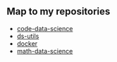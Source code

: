 ## Map to my repositories
- [code-data-science](https://github.com/yang-zhang/code-data-science)
- [ds-utils](https://github.com/yang-zhang/ds-utils)
- [docker](https://github.com/yang-zhang/docker)
- [math-data-science](https://github.com/yang-zhang/math-data-science)
